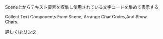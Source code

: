 Scene上からテキスト要素を収集し使用されている文字コードを集めて表示する

Collect Text Components From Scene, Arrange Char Codes,And Show Chars.

詳しくは:[リンク](https://qiita.com/Alt_Shift_N/items/f0b4f2da9f0b219f69e2)